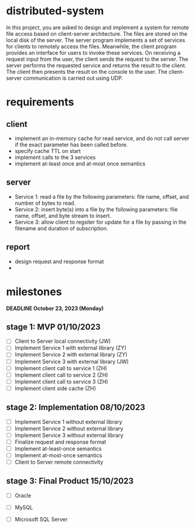 # distributed-system
In this project, you are asked to design and implement a system for remote file 
access based on client-server architecture. The files are stored on the local disk of 
the server. The server program implements a set of services for clients to remotely 
access the files. Meanwhile, the client program provides an interface for users to 
invoke these services. On receiving a request input from the user, the client sends 
the request to the server. The server performs the requested service and returns the 
result to the client. The client then presents the result on the console to the user. The 
client-server communication is carried out using UDP.

# requirements
## client
- implement an in-memory cache for read service, and do not call server if the exact parameter has been called before.
- specify cache TTL on start
- implement calls to the 3 services
- implement at-least once and at-most once semantics

 ## server
- Service 1: read a file by the following parameters: file name, offset, and number of bytes to read.
- Service 2: insert byte(s) into a file by the following parameters: file name, offset, and byte stream to insert.
- Service 3: allow client to regsiter for update for a file by passing in the filename and duration of subscription.

## report
- design request and response format
- 

# milestones
**DEADLINE October 23, 2023 (Monday)**

## stage 1: MVP 01/10/2023
- [ ] Client to Server local connectivity (JW)
- [ ] Implement Service 1 with external library (ZY)
- [ ] Implement Service 2 with external library (ZY)
- [ ] Implement Service 3 with external library (JW)
- [ ] Implement client call to service 1 (ZH)
- [ ] Implement client call to service 2 (ZH)
- [ ] Implement client call to service 3 (ZH)
- [ ] Implement client side cache (ZH)

## stage 2: Implementation 08/10/2023
- [ ] Implement Service 1 without external library
- [ ] Implement Service 2 without external library
- [ ] Implement Service 3 without external library
- [ ] Finalize request and response format
- [ ] Implement at-least-once semantics
- [ ] Implement at-most-once semantics
- [ ] Client to Server remote connectivity

## stage 3: Final Product 15/10/2023
- [ ] Oracle
- [ ] MySQL
- [ ] Microsoft SQL Server


